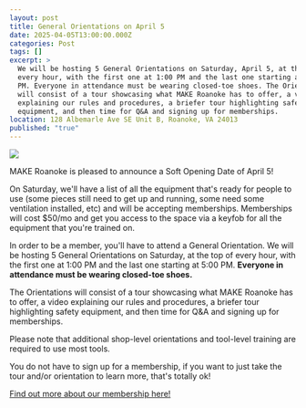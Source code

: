 ```yaml
---
layout: post
title: General Orientations on April 5
date: 2025-04-05T13:00:00.000Z
categories: Post
tags: []
excerpt: >
  We will be hosting 5 General Orientations on Saturday, April 5, at the top of
  every hour, with the first one at 1:00 PM and the last one starting at 5:00
  PM. Everyone in attendance must be wearing closed-toe shoes. The Orientations
  will consist of a tour showcasing what MAKE Roanoke has to offer, a video
  explaining our rules and procedures, a briefer tour highlighting safety
  equipment, and then time for Q&A and signing up for memberships.
location: 128 Albemarle Ave SE Unit B, Roanoke, VA 24013
published: "true"
---
```

![](/assets/images/2025-4-1-april-5-general-orientation-schedule-2.png)

MAKE Roanoke is pleased to announce a Soft Opening Date of April 5!

On Saturday, we'll have a list of all the equipment that's ready for people to use (some pieces still need to get up and running, some need some ventilation installed, etc) and will be accepting memberships. Memberships will cost $50/mo and get you access to the space via a keyfob for all the equipment that you're trained on.

In order to be a member, you'll have to attend a General Orientation. We will be hosting 5 General Orientations on Saturday, at the top of every hour, with the first one at 1:00 PM and the last one starting at 5:00 PM. **Everyone in attendance must be wearing closed-toe shoes.**

The Orientations will consist of a tour showcasing what MAKE Roanoke has to offer, a video explaining our rules and procedures, a briefer tour highlighting safety equipment, and then time for Q&A and signing up for memberships.

Please note that additional shop-level orientations and tool-level training are required to use most tools.

You do not have to sign up for a membership, if you want to just take the tour and/or orientation to learn more, that's totally ok!

[Find out more about our membership here!](https://makeroanoke.org/membership)
